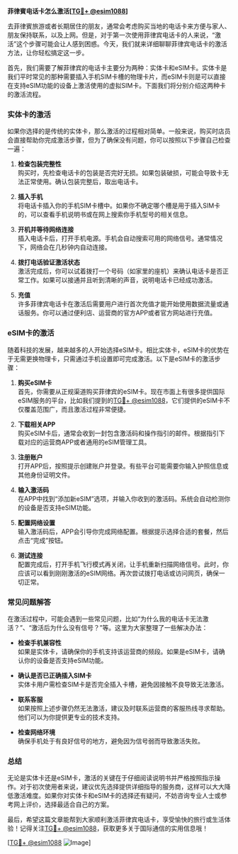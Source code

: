 **菲律賓电话卡怎么激活[[TG💪+ @esim1088](https://t.me/s/esim1088)]**

去菲律賓旅游或者长期居住的朋友，通常会考虑购买当地的电话卡来方便与家人、朋友保持联系，以及上网。但是，对于第一次使用菲律宾电话卡的人来说，“激活”这个步骤可能会让人感到困惑。今天，我们就来详细聊聊菲律宾电话卡的激活方法，让你轻松搞定这一步。

首先，我们需要了解菲律宾的电话卡主要分为两种：实体卡和eSIM卡。实体卡是我们平时常见的那种需要插入手机SIM卡槽的物理卡片，而eSIM卡则是可以直接在支持eSIM功能的设备上激活使用的虚拟SIM卡。下面我们将分别介绍这两种卡的激活流程。

### 实体卡的激活

如果你选择的是传统的实体卡，那么激活的过程相对简单。一般来说，购买时店员会直接帮助你完成激活步骤，但为了确保没有问题，你可以按照以下步骤自己检查一遍：

1. **检查包装完整性**  
   购买时，先检查电话卡的包装是否完好无损。如果包装破损，可能会导致卡无法正常使用。确认包装完整后，取出电话卡。

2. **插入手机**  
   将电话卡插入你的手机SIM卡槽中。如果你不确定哪个槽是用于插入SIM卡的，可以查看手机说明书或在网上搜索你手机型号的相关信息。

3. **开机并等待网络连接**  
   插入电话卡后，打开手机电源。手机会自动搜索可用的网络信号。通常情况下，网络会在几秒钟内自动连接。

4. **拨打电话验证激活状态**  
   激活完成后，你可以试着拨打一个号码（如家里的座机）来确认电话卡是否正常工作。如果可以接通并且听到清晰的声音，说明电话卡已经成功激活。

5. **充值**  
   许多菲律宾电话卡在激活后需要用户进行首次充值才能开始使用数据流量或通话服务。你可以通过便利店、运营商的官方APP或者官方网站进行充值。

### eSIM卡的激活

随着科技的发展，越来越多的人开始选择eSIM卡。相比实体卡，eSIM卡的优势在于无需更换物理卡，只需通过手机设置即可完成激活。以下是eSIM卡的激活步骤：

1. **购买eSIM卡**  
   首先，你需要从正规渠道购买菲律宾的eSIM卡。现在市面上有很多提供国际eSIM服务的平台，比如我们提到的[TG💪+ @esim1088](https://t.me/s/esim1088)，它们提供的eSIM卡不仅覆盖范围广，而且激活过程非常便捷。

2. **下载相关APP**  
   购买eSIM卡后，通常会收到一封包含激活码和操作指引的邮件。根据指引下载对应的运营商APP或者通用的eSIM管理工具。

3. **注册账户**  
   打开APP后，按照提示创建账户并登录。有些平台可能需要你输入护照信息或其他身份证明文件。

4. **输入激活码**  
   在APP中找到“添加新eSIM”选项，并输入你收到的激活码。系统会自动检测你的设备是否支持eSIM功能。

5. **配置网络设置**  
   输入激活码后，APP会引导你完成网络配置。根据提示选择合适的套餐，然后点击“完成”按钮。

6. **测试连接**  
   配置完成后，打开手机飞行模式再关闭，让手机重新扫描网络信号。此时，你应该可以看到刚刚激活的eSIM网络。再次尝试拨打电话或访问网页，确保一切正常。

### 常见问题解答

在激活过程中，可能会遇到一些常见问题，比如“为什么我的电话卡无法激活？”、“激活后为什么没有信号？”等。这里为大家整理了一些解决办法：

- **检查手机兼容性**  
  如果是实体卡，请确保你的手机支持该运营商的频段。如果是eSIM卡，请确认你的设备是否支持eSIM功能。

- **确认是否已正确插入SIM卡**  
  实体卡用户需检查SIM卡是否完全插入卡槽，避免因接触不良导致无法激活。

- **联系客服**  
  如果按照上述步骤仍然无法激活，建议及时联系运营商的客服热线寻求帮助。他们可以为你提供更专业的技术支持。

- **检查网络环境**  
  确保手机处于有良好信号的地方，避免因为信号弱而导致激活失败。

### 总结

无论是实体卡还是eSIM卡，激活的关键在于仔细阅读说明书并严格按照指示操作。对于初次使用者来说，建议优先选择提供详细指导的服务商，这样可以大大降低激活难度。如果你对实体卡和eSIM卡的选择还有疑问，不妨咨询专业人士或参考网上评价，选择最适合自己的方案。

最后，希望这篇文章能帮到大家顺利激活菲律宾电话卡，享受愉快的旅行或生活体验！记得关注[TG💪+ @esim1088](https://t.me/s/esim1088)，获取更多关于国际通信的实用信息哦！

[[TG💪+ @esim1088](https://t.me/s/esim1088) ![Image](https://i.postimg.cc/4NQfJmqS/Snipaste-2025-05-13-00-14-12.png)]